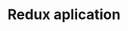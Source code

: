 # Redux aplication

<!-- Branch Master Projeto sem Redux.
- Branch Part-1 primerio video [Redux-1](https://youtu.be/vbLdVZiYBu0)
- Branch Part-2 segundo video [Redux-2](https://youtu.be/4LIcojw7484)
- Branch Part-3 terceiro video [Redux-3](https://youtu.be/q0cca7fcpJ0)
- Branch Part-4 quarto video [Redux-4](https://youtu.be/SpZ3lnT_AbM)
- Branch Part-5 quarto video [Redux-5](https://youtu.be/QT_nWZwRdLg)
- Branch Part-7 setimo video [Redux-7](https://youtu.be/oaz1HXiXgpk)
- Branch Part-8 oitavo video [Redux-8](https://youtu.be/oN7wuGz_sA0)
- Branch Part-9 nono video [Redux-9](https://youtu.be/SPUGoDSKk14)
- Branch Part-10 decimo video [Redux-10](https://youtu.be/fjSYs7ZHRzo)
- Branch Part-11 decimo primeiro video [Redux-11](https://youtu.be/RNHr47Qqm3U)
- Branch Part-12 decimo segundo video [Redux-12](https://www.youtube.com/watch?v=Hi_K4n5i-M0) 
-->

